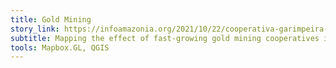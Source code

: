 ```yaml
---
title: Gold Mining
story_link: https://infoamazonia.org/2021/10/22/cooperativa-garimpeira-maiores-mineradoras-amazonia/
subtitle: Mapping the effect of fast-growing gold mining cooperatives in the Brazilian Amazon
tools: Mapbox.GL, QGIS
---
```




